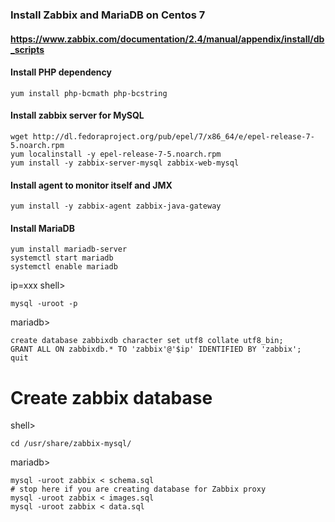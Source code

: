 ### Install Zabbix and MariaDB on Centos 7
#### https://www.zabbix.com/documentation/2.4/manual/appendix/install/db_scripts


#### Install PHP dependency
```
yum install php-bcmath php-bcstring
```
#### Install zabbix server for MySQL
```
wget http://dl.fedoraproject.org/pub/epel/7/x86_64/e/epel-release-7-5.noarch.rpm
yum localinstall -y epel-release-7-5.noarch.rpm
yum install -y zabbix-server-mysql zabbix-web-mysql
```
#### Install agent to monitor itself and JMX
```
yum install -y zabbix-agent zabbix-java-gateway
```

#### Install MariaDB
```
yum install mariadb-server
systemctl start mariadb
systemctl enable mariadb
```
ip=xxx
shell>
```
mysql -uroot -p
```
mariadb>
```
create database zabbixdb character set utf8 collate utf8_bin;
GRANT ALL ON zabbixdb.* TO 'zabbix'@'$ip' IDENTIFIED BY 'zabbix';
quit
```

# Create zabbix database
shell>
```
cd /usr/share/zabbix-mysql/
```
mariadb>
```
mysql -uroot zabbix < schema.sql
# stop here if you are creating database for Zabbix proxy
mysql -uroot zabbix < images.sql
mysql -uroot zabbix < data.sql

